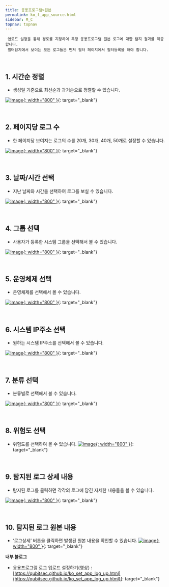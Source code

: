 ```yaml
---
title: 응용프로그램>원본
permalink: ko_f_app_source.html
sidebar: M_C
topnav: topnav
---
```


     업로드 설정을 통해 경로를 지정하여 특정 응용프로그램 원본 로그에 대한 탐지 결과를 제공합니다.
     필터탐지에서 보이는 모든 로그들은 먼저 필터 페이지에서 필터등록을 해야 합니다.

<br />

## 1. 시간순 정렬
- 생성일 기준으로 최신순과 과거순으로 정렬할 수 있습니다.

 [![image](/docs/images/Manual/common/filter/source/1.png){: width="800" }](/docs/images/Manual/common/filter/source/1.png){: target="_blank"}

<br />

## 2. 페이지당 로그 수
- 한 페이지당 보여지는 로그의 수를 20개, 30개, 40개, 50개로 설정할 수 있습니다.

[![image](/docs/images/Manual/common/filter/source/2.png){: width="800" }](/docs/images/Manual/common/filter/source/2.png){: target="_blank"}
 
<br />

## 3. 날짜/시간 선택
- 지난 날짜와 시간을 선택하여 로그를 보실 수 있습니다.

[![image](/docs/images/Manual/common/filter/source/3.png){: width="800" }](/docs/images/Manual/common/filter/source/3.png){: target="_blank"}

<br />

## 4. 그룹 선택
- 사용자가 등록한 시스템 그룹을 선택해서 볼 수 있습니다.

[![image](/docs/images/Manual/common/filter/source/4.png){: width="800" }](/docs/images/Manual/common/filter/source/4.png){: target="_blank"}
 
<br />

## 5. 운영체제 선택
- 운영체제를 선택해서 볼 수 있습니다.

[![image](/docs/images/Manual/common/filter/source/5.png){: width="800" }](/docs/images/Manual/common/filter/source/5.png){: target="_blank"}
 
<br />

## 6. 시스템 IP주소 선택
- 원하는 시스템 IP주소를 선택해서 볼 수 있습니다.

[![image](/docs/images/Manual/common/filter/source/6.png){: width="800" }](/docs/images/Manual/common/filter/source/6.png){: target="_blank"}

<br />

## 7. 분류 선택
- 분류별로 선택해서 볼 수 있습니다.

[![image](/docs/images/Manual/common/filter/source/7.png){: width="800" }](/docs/images/Manual/common/filter/source/7.png){: target="_blank"}

<br />

## 8. 위험도 선택
- 위험도를 선택하여 볼 수 있습니다.
[![image](/docs/images/Manual/common/filter/source/8.png){: width="800" }](/docs/images/Manual/common/filter/source/8.png){: target="_blank"}

<br />

## 9. 탐지된 로그 상세 내용
- 탐지된 로그를 클릭하면 각각의 로그에 담긴 자세한 내용들을 볼 수 있습니다.

[![image](/docs/images/Manual/common/filter/source/9.png){: width="800" }](/docs/images/Manual/common/filter/source/9.png){: target="_blank"}
 
<br />

## 10. 탐지된 로그 원본 내용
- ‘로그상세’ 버튼을 클릭하면 발생된 원본 내용을 확인할 수 있습니다.
[![image](/docs/images/Manual/common/filter/source/10.png){: width="800" }](/docs/images/Manual/common/filter/source/10.png){: target="_blank"}


 **내부 블로그**

- 응용프로그램 로그 업로드 설정하기(영상) : [https://qubitsec.github.io/ko_set_app_log_up.html](https://qubitsec.github.io/ko_set_app_log_up.html){: target="_blank"}